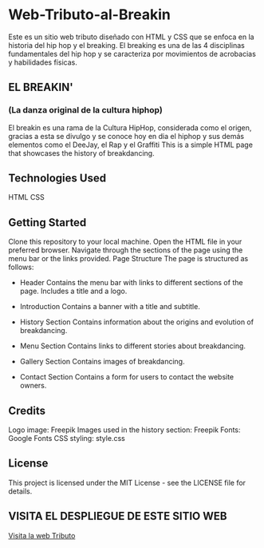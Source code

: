 # Web-Tributo-al-Breakin
Este es un sitio web tributo diseñado con HTML y CSS que se enfoca en la historia del hip hop y el breaking. El breaking es una de las 4 disciplinas fundamentales del hip hop y se caracteriza por movimientos de acrobacias y habilidades físicas.
## EL BREAKIN'
### (La danza original de la cultura hiphop)
El breakin es una rama de la Cultura HipHop, considerada como el origen, gracias a esta se divulgo y se conoce hoy en dia el hiphop y sus demás elementos
como el DeeJay, el Rap y el Graffiti 
This is a simple HTML page that showcases the history of breakdancing.

## Technologies Used
HTML
CSS

## Getting Started
Clone this repository to your local machine.
Open the HTML file in your preferred browser.
Navigate through the sections of the page using the menu bar or the links provided.
Page Structure
The page is structured as follows:

* Header
Contains the menu bar with links to different sections of the page.
Includes a title and a logo.

* Introduction
Contains a banner with a title and subtitle.

* History Section
Contains information about the origins and evolution of breakdancing.

* Menu Section
Contains links to different stories about breakdancing.

* Gallery Section
Contains images of breakdancing.

* Contact Section
Contains a form for users to contact the website owners.

## Credits
Logo image: Freepik
Images used in the history section: Freepik
Fonts: Google Fonts
CSS styling: style.css

## License
This project is licensed under the MIT License - see the LICENSE file for details.

## VISITA EL DESPLIEGUE DE ESTE SITIO WEB 
[Visita la web Tributo](https://web-tributo-al-breakin.netlify.app/)
